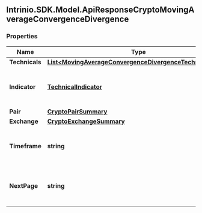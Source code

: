 ## Intrinio.SDK.Model.ApiResponseCryptoMovingAverageConvergenceDivergence
### Properties

Name | Type | Description | Notes
------------ | ------------- | ------------- | -------------
**Technicals** | [**List&lt;MovingAverageConvergenceDivergenceTechnicalValue&gt;**](MovingAverageConvergenceDivergenceTechnicalValue.md) |  | [optional] 
**Indicator** | [**TechnicalIndicator**](TechnicalIndicator.md) | The name and symbol of the technical indicator | [optional] 
**Pair** | [**CryptoPairSummary**](CryptoPairSummary.md) |  | [optional] 
**Exchange** | [**CryptoExchangeSummary**](CryptoExchangeSummary.md) |  | [optional] 
**Timeframe** | **string** | The time interval for the crypto currency prices | [optional] 
**NextPage** | **string** | The token required to request the next page of the data | [optional] 

